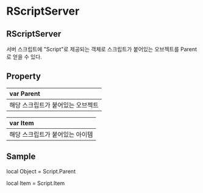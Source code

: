 # RScriptServer

## RScriptServer <a id="h.oh2tdeboygel"></a>

서버 스크립트에 "Script"로 제공되는 객체로 스크립트가 붙어있는 오브젝트를 Parent로 얻을 수 있다.

## Property <a id="h.fj0mmvyzbwxt"></a>

| var Parent |
| :--- |
| 해당 스크립트가 붙어있는 오브젝트 |

| var Item |
| :--- |
| 해당 스크립트가 붙어있는 아이템 |

## Sample <a id="h.35npm8vrwyd1"></a>

local Object = Script.Parent

local Item = Script.Item

